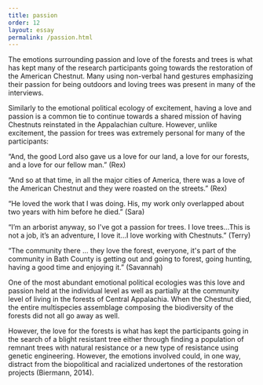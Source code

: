 ```yaml
---
title: passion
order: 12
layout: essay
permalink: /passion.html
---
```

<style>
div.c {
  border-color: rgb(70, 240, 240)
}
</style>
<div class="a">
<p>The emotions surrounding passion and love of the forests and trees is what has kept many of the research participants going towards the restoration of the American Chestnut. Many using non-verbal hand gestures emphasizing their passion for being outdoors and loving trees was present in many of the interviews.</p>
<div class="b">
<p>Similarly to the emotional political ecology of excitement, having a love and passion is a common tie to continue towards a shared mission of having Chestnuts reinstated in the Appalachian culture. However, unlike excitement, the passion for trees was extremely personal for many of the participants:</p></div>
<div class="c">
<p>“And, the good Lord also gave us a love for our land, a love for our forests, and a love for our fellow man.” (Rex)</p></div>
<div class="b"><p></p>
<div class="c">
<p>“And so at that time, in all the major cities of America, there was a love of the American Chestnut and they were roasted on the streets.” (Rex)</p></div>
<div class="b"><p></p>
<div class="c">
<p>“He loved the work that I was doing. His, my work only overlapped about two years with him before he died.” (Sara)</p></div>
<div class="b"><p></p>
<div class="c">
<p>“I’m an arborist anyway, so I've got a passion for trees. I love trees…This is not a job, it’s an adventure, I love it…I love working with Chestnuts.” (Terry)</p></div>
<div class="b"><p></p>
<div class="c">
<p>“The community there … they love the forest, everyone, it's part of the community in Bath County is getting out and going to forest, going hunting, having a good time and enjoying it.” (Savannah)</p></div>
<div class="b">
<p>One of the most abundant emotional political ecologies was this love and passion held at the individual level as well as partially at the community level of living in the forests of Central Appalachia. When the Chestnut died, the entire multispecies assemblage composing the biodiversity of the forests did not all go away as well.</p> 
<p>However, the love for the forests is what has kept the participants going in the search of a blight resistant tree either through finding a population of remnant trees with natural resistance or a new type of resistance using genetic engineering. However, the emotions involved could, in one way, distract from the biopolitical and racialized undertones of the restoration projects (Biermann, 2014).</p>
